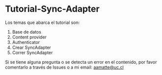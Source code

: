 # Tutorial-Sync-Adapter
Los temas que abarca el tutorial son:

1. Base de datos
2. Content provider
3. Authenticator
4. Crear SyncAdapter
5. Correr SyncAdapter

Si se tiene alguna pregunta o se detecta un error en el contenido, por favor comentarlo a través de Issues o a mi email: aamatte@uc.cl

